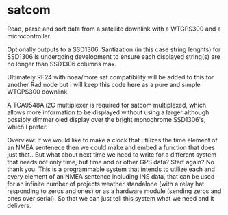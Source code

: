# satcom
Read, parse and sort data from a satellite downlink with a WTGPS300 and a microcontroller.

Optionally outputs to a SSD1306. Santization (in this case string lenghts) for SSD1306 is undergoing
development to ensure each displayed string(s) are no longer than SSD1306 columns max.

Ultimately RF24 with noaa/more sat compatibility will be added to this for another Rad node but I will keep this code here
as a pure and simple WTGPS300 downlink.

A TCA9548A i2C multiplexer is required for satcom multiplexed, which allows more information to be displayed
without using a larger although possibly dimmer oled display over the bright monochrome SSD1306's, which I prefer.

Overview: If we would like to make a clock that utilizes the time element of an NMEA sentenece then we could make
and embed a function that does just that.. But what about next time we need to write for a different system that needs
not only time, but time and or other GPS data? Start again? No thank you. This is a programmable system that intends
to utilize each and every element of an NMEA sentence including INS data, that can be used for an infinite number of projects
weather standalone (with a relay hat responding to zeros and ones) or as a hardware module (sending zeros and ones over serial).
So that we can just tell this system what we need and it delivers.
